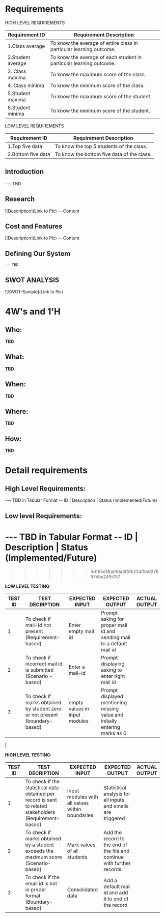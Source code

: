 # Requirements

HIGH LEVEL REQUIREMENTS

| Requirement ID | Requirement Description |
| --- | --- |
| 1.Class average | To know the average of entire class in particular learning outcome. |
| 2.Student average | To know the average of each student in particular learning outcome. |
| 3. Class maxima | To know the maximum score of the class. |
| 4. Class minima | To know the minimum score of the class. |
| 5.Student maxima | To know the maximum score of the student. |
| 6.Student minima | To know the minimum score of the student. |

LOW LEVEL REQUIREMENTS

| Requirement ID | Requirement Description |
| --- | --- |
| 1.Top five data | To know the top 5 students of the class. |
| 2.Bottom five data | To know the bottom five data of the class. |


## Introduction
 --- TBD 

## Research
![Description](Link to Pic)
-- Content 
## Cost and Features
![Description](Link to Pic)
-- Content 
## Defining Our System
    -- TBD
## SWOT ANALYSIS
![SWOT-Sample](Link to Pic)

# 4W&#39;s and 1&#39;H

## Who:

**TBD**

## What:

**TBD**

## When:

**TBD**

## Where:

**TBD**

## How:

**TBD**

# Detail requirements
## High Level Requirements:
--- TBD in Tabular Format 
-- ID | Description | Status (Implemented/Future)


##  Low level Requirements:
--- TBD in Tabular Format 
-- ID | Description | Status (Implemented/Future)
=======

>>>>>>> 5d165d58a0fda3f5fb234f5b02769745e24fb757
>>>>>>> 
**LOW LEVEL TESTING:**

| TEST ID | TEST DECRIPTION | EXPECTED INPUT | EXPECTED OUTPUT | ACTUAL OUTPUT |
| --- | --- | --- | --- | --- |
| 1 | To check if mail-id not present (Requirement-based) | Enter empty mail id | Prompt asking for proper mail id and sending mail to a default mail id |
| 2 | To check if incorrect mail id is submitted (Scenario -based) | Enter a mail-id | Prompt displaying asking to enter right mail id |
| 3 | To check if marks obtained by student zero or not present (boundary-based) | empty values in input modules | Prompt displayed mentioning missing value and initially entering marks as 0 |
 |

**HIGH LEVEL TESTING:**

| TEST ID | TEST DECRIPTION | EXPECTED INPUT | EXPECTED OUTPUT | ACTUAL OUTPUT |
| --- | --- | --- | --- | --- |
| 1 | To check if the statistical data obtained per record is sent to related stakeholders (Requirement-based) | Input modules with all values within boundaries | Statistical analysis for all inputs and emails are triggered |
| 2 | To check if marks obtained by a student exceeds the maximum score (Scenario-based) | Mark values of all students | Add the record to the end of the file and continue with further records |
| 3 | To check if the email id is not in proper format (Boundary-based) | Consolidated data | Add a default mail id and add it to end of the record |
